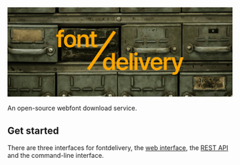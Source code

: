 <img src=".github/cover.png">

An open-source webfont download service.

## Get started

There are three interfaces for fontdelivery, the
[web interface](https://font.delivery), the
[REST API](https://font.delivery/reference) and the command-line interface.
